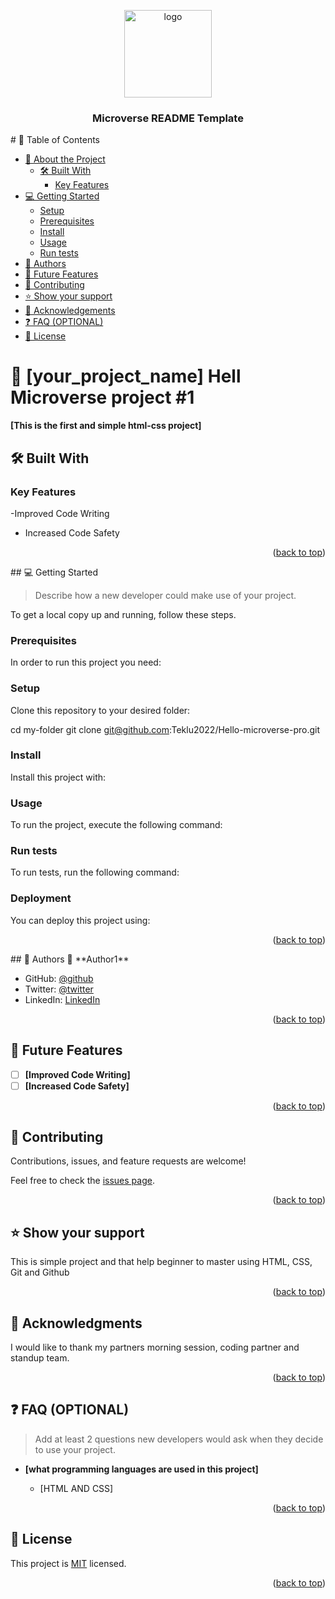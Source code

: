 <a name="readme-top"></a>
<div align="center">
  <img src="https://encrypted-tbn0.gstatic.com/images?q=tbn:ANd9GcTnVNs5thszyH3oyDuTr3rAJwQ3ukBknYz6wEuJlIt-Ow&s" alt="logo" width="140"  height="auto" />
  <br/>

  <h3><b>Microverse README Template</b></h3>

</div>
# 📗 Table of Contents

- [📖 About the Project](#about-project)
  - [🛠 Built With](#built-with)
    - [Key Features](#key-features)
- [💻 Getting Started](#getting-started)
  - [Setup](#setup)
  - [Prerequisites](#prerequisites)
  - [Install](#install)
  - [Usage](#usage)
  - [Run tests](#run-tests)
- [👥 Authors](#authors)
- [🔭 Future Features](#future-features)
- [🤝 Contributing](#contributing)
- [⭐️ Show your support](#support)
- [🙏 Acknowledgements](#acknowledgements)
- [❓ FAQ (OPTIONAL)](#faq)
- [📝 License](#license)


# 📖 [your_project_name] <a name="about-project">Hell Microverse project #1 </a>

**[This is the first and simple html-css project]** 

## 🛠 Built With <a name="built-with"></a>
### Key Features <a name="key-features"></a>
-Improved Code Writing
- Increased Code Safety

<p align="right">(<a href="#readme-top">back to top</a>)</p>
## 💻 Getting Started <a name="getting-started"></a>

> Describe how a new developer could make use of your project.

To get a local copy up and running, follow these steps.

### Prerequisites

In order to run this project you need:


### Setup

Clone this repository to your desired folder:


  cd my-folder
  git clone git@github.com:Teklu2022/Hello-microverse-pro.git


### Install

Install this project with:
### Usage

To run the project, execute the following command:


### Run tests

To run tests, run the following command:



### Deployment

You can deploy this project using:

<p align="right">(<a href="#readme-top">back to top</a>)</p>
## 👥 Authors <a name="authors"></a>
👤 **Author1**

- GitHub: [@github](https://github.com/Teklu2022/Hello-microverse-pro)
- Twitter: [@twitter](https://twitter.com/addiseteklu?s=11&t=jY0lmYbCgs1DNJwHOr5qvA)
- LinkedIn: [LinkedIn](https://www.linkedin.com/in/tekab-addise-897325227)

<p align="right">(<a href="#readme-top">back to top</a>)</p>

## 🔭 Future Features <a name="future-features"></a>

- [ ] **[Improved Code Writing]**
- [ ] **[Increased Code Safety]**

<p align="right">(<a href="#readme-top">back to top</a>)</p>

## 🤝 Contributing <a name="contributing"></a>

Contributions, issues, and feature requests are welcome!

Feel free to check the [issues page](../../issues/).

<p align="right">(<a href="#readme-top">back to top</a>)</p>



## ⭐️ Show your support <a name="support"></a>

This is simple project and that help beginner to master using HTML, CSS, Git and  Github 

<p align="right">(<a href="#readme-top">back to top</a>)</p>


## 🙏 Acknowledgments <a name="acknowledgements"></a>


I would like to thank my partners morning session, coding partner and standup team.

<p align="right">(<a href="#readme-top">back to top</a>)</p>


## ❓ FAQ (OPTIONAL) <a name="faq"></a>

> Add at least 2 questions new developers would ask when they decide to use your project.

- **[what programming languages are used in this project]**

  - [HTML AND CSS]


<p align="right">(<a href="#readme-top">back to top</a>)</p>


## 📝 License <a name="license"></a>

This project is [MIT](https://opensource.org/license/mit/) licensed.

<p align="right">(<a href="#readme-top">back to top</a>)</p>